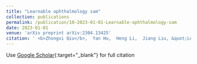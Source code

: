```yaml
---
title: "Learnable ophthalmology sam"
collection: publications
permalink: /publication/10-2023-01-01-Learnable-ophthalmology-sam
date: 2023-01-01
venue: 'arXiv preprint arXiv:2304.13425'
citation: ' <b>Zhongxi Qiu</b>,  Yan Hu,  Heng Li,  Jiang Liu, &quot;Learnable ophthalmology sam.&quot; arXiv preprint arXiv:2304.13425, 2023.'
---
```

Use [Google Scholar](https://scholar.google.com/scholar?q=Learnable+ophthalmology+sam){:target="_blank"} for full citation